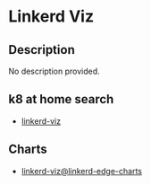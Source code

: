 # Linkerd Viz

## Description

No description provided.

## k8 at home search

- [linkerd-viz](https://nanne.dev/k8s-at-home-search/#/linkerd-viz)

## Charts

- [linkerd-viz@linkerd-edge-charts](https://helm.linkerd.io/edge/)
